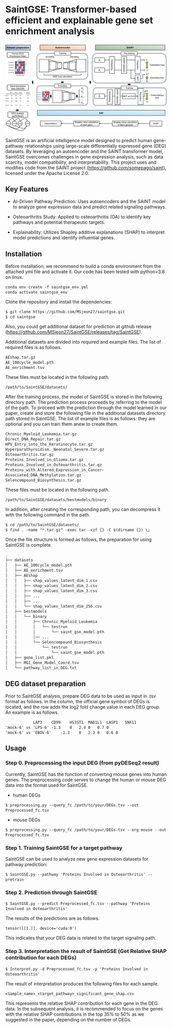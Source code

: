 # SaintGSE: Transformer-based efficient and explainable gene set enrichment analysis

![Overview](pipeline.png)

SaintGSE is an artificial intelligence model designed to predict human gene-pathway relationships using large-scale differentially expressed gene (DEG) datasets. By leveraging an autoencoder and the SAINT transformer model, SaintGSE overcomes challenges in gene expression analysis, such as data scarcity, model compatibility, and interpretability. This project uses and modifies code from the SAINT project (https://github.com/somepago/saint), licensed under the Apache License 2.0. 


## Key Features

  * AI-Driven Pathway Prediction: Uses autoencoders and the SAINT model to analyze gene expression data and predict related signaling pathways.

  * Osteoarthritis Study: Applied to osteoarthritis (OA) to identify key pathways and potential therapeutic targets.

  * Explainability: Utilizes Shapley additive explanations (SHAP) to interpret model predictions and identify influential genes.


## Installation

Before installation, we recommend to build a conda environment from the attached yml file and activate it.
Our code has been tested with python=3.8 on linux.

```
conda env create -f saintgse_env.yml
conda activate saintgse_env
```

Clone the repository and install the dependencies:

```
$ git clone https://github.com/MSjeon27/saintgse.git
$ cd saintgse
```

Also, you could get additional dataset for prediction at github release (https://github.com/MSjeon27/SaintGSE/releases/tag/SaintGSE).

Additional datasets are divided into required and example files.
The list of required files is as follows.

```
AEshap.tar.gz
AE_100cycle_model.pth
AE_enrichment.tsv
```

These files must be located in the following path.

```
/path/to/SaintGSE/datasets/
```

After the training process, the model of SaintGSE is stored in the following directory path. The prediction process proceeds by referring to the model of the path. To proceed with the prediction through the model learned in our paper, create and store the following file in the additional datasets directory path stored in SaintGSE. The list of example files is as follows: they are optional and you can train them anew to create them.

```
Chronic_Myeloid_Leukemia.tar.gz
Direct_DNA_Repair.tar.gz
HPV_Entry_into_the_Keratinocyte.tar.gz
Hyperparathyroidism._Neonatal_Severe.tar.gz
Osteoarthritis.tar.gz
Proteins_Involved_in_Glioma.tar.gz
Proteins_Involved_in_Osteoarthritis.tar.gz
Proteins_with_Altered_Expression_in_Cancer-Associated_DNA_Methylation.tar.gz
Selencompound_Biosynthesis.tar.gz
```

These files must be located in the following path.

```
/path/to/SaintGSE/datasets/bestmodels/binary
```

In addition, after creating the corresponding path, you can decompress it with the following command in the path.

```
$ cd /path/to/SaintGSE/datasets/
$ find . -name "*.tar.gz" -exec tar -xzf {} -C $(dirname {}) \;
```

Once the file structure is formed as follows, the preparation for using SaintGSE is complete.

```
.
├── datasets
│   ├── AE_100cycle_model.pth
│   ├── AE_enrichment.tsv
│   ├── AEshap
│   │   ├── shap_values_latent_dim_1.csv
│   │   ├── shap_values_latent_dim_2.csv
│   │   ├── shap_values_latent_dim_3.csv
│   │   ├── ...
│   │   ├── ...
│   │   └── shap_values_latent_dim_256.csv
│   ├── bestmodels
│   │   └── binary
│   │       ├── Chronic_Myeloid_Leukemia
│   │       │   └── testrun
│   │       │       └── saint_gse_model.pth
│   │       │── ...
│   │       └── Selencompound_Biosynthesis
│   │           └── testrun
│   │               └── saint_gse_model.pth
│   ├── gene_list.pkl
│   ├── MGI_Gene_Model_Coord.tsv
│   └── pathway_list_in_DEG.txt
```

## DEG dataset preparation
Prior to SaintGSE analysis, prepare DEG data to be used as input in .tsv format as follows. In the column, the official gene symbol of DEGs is located, and the row adds the log2 fold change value in each DEG group. An example is as follows.

```
			LAP3	CD99	HS3ST1	MAD1L1	LASP1	SNX11
'mock-6' vs 'LPS-6'	-1.3	0	2.4	0	0.7	0
'mock-6' vs 'EBOV-6'	-1.3	0	2.3	0	0.6	0
```

## Usage

### Step 0. Preprocessing the input DEG (from pyDESeq2 result)

Currently, SaintGSE has the function of converting mouse genes into human genes. The preprocessing code serves to change the human or mouse DEG data into the format used for SaintGSE.

* human DEGs
```
$ preprocessing.py --query_fc /path/to/your/DEGs.tsv --out Preprocessed_fc.tsv
```

* mouse DEGs
```
$ preprocessing.py --query_fc /path/to/your/DEGs.tsv --org mouse --out Preprocessed_fc.tsv
```


### Step 1. Training SaintGSE for a target pathway

SaintGSE can be used to analyze new gene expression datasets for pathway prediction:

```
$ SaintGSE.py --pathway 'Proteins Involved in Osteoarthritis' --pretrain
```


### Step 2. Prediction through SaintGSE

```
$ SaintGSE.py --predict Preprocessed_fc.tsv --pathway 'Proteins Involved in Osteoarthritis'
```

The results of the predictions are as follows.

```
tensor([[1.]], device='cuda:0')
```

This indicates that your DEG data is related to the target signaling path.



### Step 3. Interpretation the result of SaintGSE (Get Relative SHAP contribution for each DEGs)
```
$ Interpret.py -d Preprocessed_fc.tsv -p 'Proteins Involved in Osteoarthritis'
```

The result of interpretation produces the following files for each sample.

```
<Sample_name>_<target_pathway>_significant_gene_shap.csv
```

This represents the relative SHAP contribution for each gene in the DEG data. In the subsequent analysis, it is recommended to focus on the genes with the relative SHAP contributions in the top 35% to 50% as we suggested in the paper, depending on the number of DEGs.
